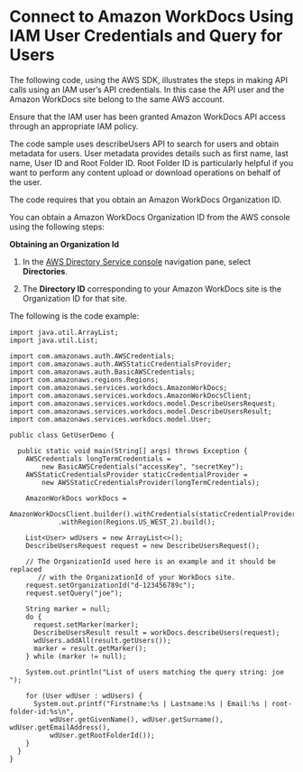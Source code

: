 # Connect to Amazon WorkDocs Using IAM User Credentials and Query for Users<a name="connect-workdocs-iam"></a>

The following code, using the AWS SDK, illustrates the steps in making API calls using an IAM user’s API credentials\. In this case the API user and the Amazon WorkDocs site belong to the same AWS account\.

Ensure that the IAM user has been granted Amazon WorkDocs API access through an appropriate IAM policy\.

The code sample uses describeUsers API to search for users and obtain metadata for users\. User metadata provides details such as first name, last name, User ID and Root Folder ID\. Root Folder ID is particularly helpful if you want to perform any content upload or download operations on behalf of the user\.

The code requires that you obtain an Amazon WorkDocs Organization ID\.

You can obtain a Amazon WorkDocs Organization ID from the AWS console using the following steps:

**Obtaining an Organization Id**

1. In the [AWS Directory Service console](https://console.aws.amazon.com/directoryservicev2/) navigation pane, select **Directories**\.

1. The **Directory ID** corresponding to your Amazon WorkDocs site is the Organization ID for that site\.

The following is the code example:

```
import java.util.ArrayList;
import java.util.List;

import com.amazonaws.auth.AWSCredentials;
import com.amazonaws.auth.AWSStaticCredentialsProvider;
import com.amazonaws.auth.BasicAWSCredentials;
import com.amazonaws.regions.Regions;
import com.amazonaws.services.workdocs.AmazonWorkDocs;
import com.amazonaws.services.workdocs.AmazonWorkDocsClient;
import com.amazonaws.services.workdocs.model.DescribeUsersRequest;
import com.amazonaws.services.workdocs.model.DescribeUsersResult;
import com.amazonaws.services.workdocs.model.User;

public class GetUserDemo {

  public static void main(String[] args) throws Exception {
    AWSCredentials longTermCredentials =
        new BasicAWSCredentials("accessKey", "secretKey");
    AWSStaticCredentialsProvider staticCredentialProvider =
        new AWSStaticCredentialsProvider(longTermCredentials);

    AmazonWorkDocs workDocs =
        AmazonWorkDocsClient.builder().withCredentials(staticCredentialProvider)
            .withRegion(Regions.US_WEST_2).build();

    List<User> wdUsers = new ArrayList<>();
    DescribeUsersRequest request = new DescribeUsersRequest();
	
    // The OrganizationId used here is an example and it should be replaced 
	   // with the OrganizationId of your WorkDocs site.
    request.setOrganizationId("d-123456789c");
    request.setQuery("joe");
	
    String marker = null;
    do {
      request.setMarker(marker);
      DescribeUsersResult result = workDocs.describeUsers(request);
      wdUsers.addAll(result.getUsers());
      marker = result.getMarker();
    } while (marker != null);
	
    System.out.println("List of users matching the query string: joe ");
    
	for (User wdUser : wdUsers) {
      System.out.printf("Firstname:%s | Lastname:%s | Email:%s | root-folder-id:%s\n",
          wdUser.getGivenName(), wdUser.getSurname(), wdUser.getEmailAddress(),
          wdUser.getRootFolderId());
    }
  }
}
```